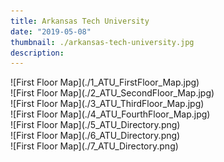 ```yaml
---
title: Arkansas Tech University
date: "2019-05-08"
thumbnail: ./arkansas-tech-university.jpg
description:
---
```


<div class="kg-card kg-image-card kg-width-full">
![First Floor Map](./1_ATU_FirstFloor_Map.jpg)
</div>

<div class="kg-card kg-image-card kg-width-full">
![First Floor Map](./2_ATU_SecondFloor_Map.jpg)
</div>

<div class="kg-card kg-image-card kg-width-full">
![First Floor Map](./3_ATU_ThirdFloor_Map.jpg)
</div>

<div class="kg-card kg-image-card kg-width-full">
![First Floor Map](./4_ATU_FourthFloor_Map.jpg)
</div>

<div class="kg-card kg-image-card kg-width-full">
![First Floor Map](./5_ATU_Directory.png)
</div>

<div class="kg-card kg-image-card kg-width-full">
![First Floor Map](./6_ATU_Directory.png)
</div>

<div class="kg-card kg-image-card kg-width-full">
![First Floor Map](./7_ATU_Directory.png)
</div>
